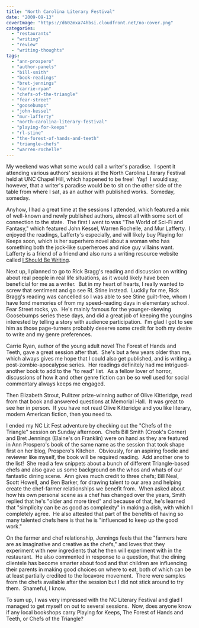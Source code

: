 ```yaml
---
title: "North Carolina Literary Festival"
date: "2009-09-13"
coverImage: "https://d602mxa74hbsi.cloudfront.net/no-cover.png"
categories: 
  - "restaurants"
  - "writing"
  - "review"
  - "writing-thoughts"
tags: 
  - "ann-prospero"
  - "author-panels"
  - "bill-smith"
  - "book-readings"
  - "bret-jennings"
  - "carrie-ryan"
  - "chefs-of-the-triangle"
  - "fear-street"
  - "goosebumps"
  - "john-kessel"
  - "mur-lafferty"
  - "north-carolina-literary-festival"
  - "playing-for-keeps"
  - "rl-stine"
  - "the-forest-of-hands-and-teeth"
  - "triangle-chefs"
  - "warren-rochelle"
---
```


My weekend was what some would call a writer's paradise.  I spent it attending various authors' sessions at the North Carolina Literary Festival held at UNC Chapel Hill, which happened to be free!  Yay!  I would say, however, that a writer's paradise would be to sit on the other side of the table from where I sat, as an author with published works.  Someday, someday.

Anyhow, I had a great time at the sessions I attended, which featured a mix of well-known and newly published authors, almost all with some sort of connection to the state.  The first I went to was "The World of Sci-Fi and Fantasy," which featured John Kessel, Warren Rochelle, and Mur Lafferty.  I enjoyed the readings, Lafferty's especially, and will likely buy Playing for Keeps soon, which is her superhero novel about a woman who has something both the jock-like superheroes and nice guy villains want. Lafferty is a friend of a friend and also runs a writing resource website called [I Should Be Writing](https://murverse.com/).

<!--more-->

Next up, I planned to go to Rick Bragg's reading and discussion on writing about real people in real life situations, as it would likely have been beneficial for me as a writer.  But in my heart of hearts, I really wanted to screw that sentiment and go see RL Stine instead.  Luckily for me, Rick Bragg's reading was cancelled so I was able to see Stine guilt-free, whom I have fond memories of from my speed-reading days in elementary school.  Fear Street rocks, yo.  He's mainly famous for the younger-skewing Goosebumps series these days, and did a great job of keeping the youngins interested by telling a story with audience participation.  I'm glad I got to see him as those page-turners probably deserve some credit for both my desire to write and my genre preferences.

Carrie Ryan, author of the young adult novel The Forest of Hands and Teeth, gave a great session after that.  She's but a few years older than me, which always gives me hope that I could also get published, and is writing a post-zombie-apocalypse series.  Her readings definitely had me intrigued-another book to add to the "to read" list.  As a fellow lover of horror, discussions of how it and other genre fiction can be so well used for social commentary always keeps me engaged.

Then Elizabeth Strout, Pulitzer prize-winning author of Olive Kitteridge, read from that book and answered questions at Memorial Hall.  It was great to see her in person.  If you have not read Olive Kitteridge and you like literary, modern American fiction, then you need to.

I ended my NC Lit Fest adventure by checking out the "Chefs of the Triangle" session on Sunday afternoon.  Chefs Bill Smith (Crook's Corner) and Bret Jennings (Elaine's on Franklin) were on hand as they are featured in Ann Prospero's book of the same name as the session that took shape first on her blog, Prospero's Kitchen.  Obviously, for an aspiring foodie and reviewer like myself, the book will be required reading.  Add another one to the list!  She read a few snippets about a bunch of different Triangle-based chefs and also gave us some background on the whos and whats of our fantastic dining scene.  Ann gives much credit to three chefs; Bill Neal, Scott Howell, and Ben Barker, for drawing talent to our area and helping create the chef-farmer relationships we benefit from.  When asked about how his own personal scene as a chef has changed over the years, Smith replied that he's "older and more tired" and because of that, he's learned that "simplicity can be as good as complexity" in making a dish, with which I completely agree.  He also attested that part of the benefits of having so many talented chefs here is that he is "influenced to keep up the good work."

On the farmer and chef relationship, Jennings feels that the "farmers here are as imaginative and creative as the chefs," and loves that they experiment with new ingredients that he then will experiment with in the restaurant.  He also commented in response to a question, that the dining clientele has become smarter about food and that children are influencing their parents in making good choices on where to eat, both of which can be at least partially credited to the locavore movement.  There were samples from the chefs available after the session but I did not stick around to try them.  Shameful, I know.

To sum up, I was very impressed with the NC Literary Festival and glad I managed to get myself on out to several sessions.  Now, does anyone know if any local bookshops carry Playing for Keeps, The Forest of Hands and Teeth, or Chefs of the Triangle?
